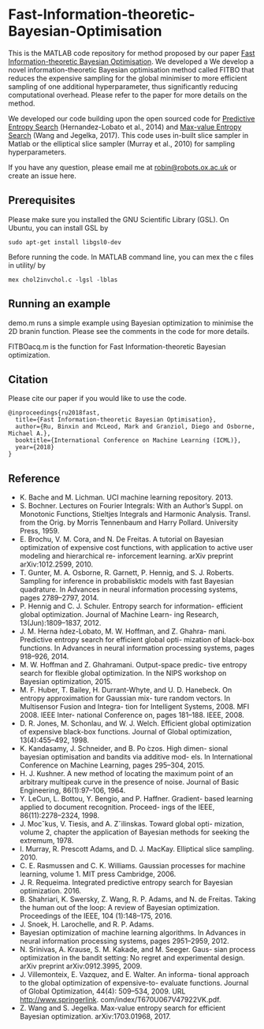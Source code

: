 # Fast-Information-theoretic-Bayesian-Optimisation

This is the MATLAB code repository for method proposed by our paper [Fast Information-theoretic Bayesian Optimisation](http://www.dropwizard.io/1.0.2/docs/). We developed a We develop a novel information-theoretic Bayesian optimisation method called FITBO that reduces the expensive sampling for the global minimiser to more efficient sampling of one additional hyperparameter, thus significantly reducing computational overhead. Please refer to the paper for more details on the method.

We developed our code building upon the open sourced code for [Predictive Entropy Search](https://bitbucket.org/jmh233/codepesnips2014) (Hernandez-Lobato et al., 2014) and [Max-value Entropy Search](https://github.com/zi-w/Max-value-Entropy-Search) (Wang and Jegelka, 2017). This code uses in-built slice sampler in Matlab or the elliptical slice sampler (Murray et al., 2010) for sampling hyperparameters. 

If you have any question, please email me at robin@robots.ox.ac.uk or create an issue here.

## Prerequisites

Please make sure you installed the GNU Scientific Library (GSL). On Ubuntu, you can install GSL by
```
sudo apt-get install libgsl0-dev
```
Before running the code. In MATLAB command line, you can mex the c files in utility/ by
```
mex chol2invchol.c -lgsl -lblas
```
## Running an example
demo.m runs a simple example using Bayesian optimization to minimise the 2D branin function. Please see the comments in the code for more details.

FITBOacq.m is the function for Fast Information-theoretic Bayesian optimization.

## Citation
Please cite our paper if you would like to use the code.

```
@inproceedings{ru2018fast,
  title={Fast Information-theoretic Bayesian Optimisation},
  author={Ru, Binxin and McLeod, Mark and Granziol, Diego and Osborne, Michael A.},
  booktitle={International Conference on Machine Learning (ICML)},
  year={2018}
}
```
## Reference
* K. Bache and M. Lichman. UCI machine learning repository. 2013.
* S. Bochner. Lectures on Fourier Integrals: With an Author’s Suppl. on Monotonic Functions, Stieltjes Integrals and Harmonic Analysis. Transl. from the Orig. by Morris Tennenbaum and Harry Pollard. University Press, 1959.
* E. Brochu, V. M. Cora, and N. De Freitas. A tutorial on Bayesian optimization of expensive cost functions, with application to active user modeling and hierarchical re- inforcement learning. arXiv preprint arXiv:1012.2599, 2010.
* T. Gunter, M. A. Osborne, R. Garnett, P. Hennig, and S. J. Roberts. Sampling for inference in probabilisktic models with fast Bayesian quadrature. In Advances in neural information processing systems, pages 2789–2797, 2014.
* P. Hennig and C. J. Schuler. Entropy search for information- efficient global optimization. Journal of Machine Learn- ing Research, 13(Jun):1809–1837, 2012.
* J. M. Herna ́ndez-Lobato, M. W. Hoffman, and Z. Ghahra- mani. Predictive entropy search for efficient global opti- mization of black-box functions. In Advances in neural information processing systems, pages 918–926, 2014.
* M. W. Hoffman and Z. Ghahramani. Output-space predic- tive entropy search for flexible global optimization. In the NIPS workshop on Bayesian optimization, 2015.
* M. F. Huber, T. Bailey, H. Durrant-Whyte, and U. D. Hanebeck. On entropy approximation for Gaussian mix- ture random vectors. In Multisensor Fusion and Integra- tion for Intelligent Systems, 2008. MFI 2008. IEEE Inter- national Conference on, pages 181–188. IEEE, 2008.
* D. R. Jones, M. Schonlau, and W. J. Welch. Efficient global optimization of expensive black-box functions. Journal of Global optimization, 13(4):455–492, 1998.
* K. Kandasamy, J. Schneider, and B. Po ́czos. High dimen- sional bayesian optimisation and bandits via additive mod- els. In International Conference on Machine Learning, pages 295–304, 2015.
* H. J. Kushner. A new method of locating the maximum point of an arbitrary multipeak curve in the presence of noise. Journal of Basic Engineering, 86(1):97–106, 1964.
* Y. LeCun, L. Bottou, Y. Bengio, and P. Haffner. Gradient- based learning applied to document recognition. Proceed- ings of the IEEE, 86(11):2278–2324, 1998.
* J. Mocˇkus, V. Tiesis, and A. Zˇilinskas. Toward global opti- mization, volume 2, chapter the application of Bayesian methods for seeking the extremum, 1978.
* I. Murray, R. Prescott Adams, and D. J. MacKay. Elliptical slice sampling. 2010.
* C. E. Rasmussen and C. K. Williams. Gaussian processes for machine learning, volume 1. MIT press Cambridge, 2006.
* J. R. Requeima. Integrated predictive entropy search for Bayesian optimization. 2016.
* B. Shahriari, K. Swersky, Z. Wang, R. P. Adams, and N. de Freitas. Taking the human out of the loop: A review of Bayesian optimization. Proceedings of the IEEE, 104 (1):148–175, 2016.
* J. Snoek, H. Larochelle, and R. P. Adams.
* Bayesian optimization of machine learning algorithms. In Advances in neural information processing systems, pages 2951–2959, 2012.
* N. Srinivas, A. Krause, S. M. Kakade, and M. Seeger. Gaus- sian process optimization in the bandit setting: No regret and experimental design. arXiv preprint arXiv:0912.3995, 2009.
* J. Villemonteix, E. Vazquez, and E. Walter. An informa- tional approach to the global optimization of expensive-to- evaluate functions. Journal of Global Optimization, 44(4): 509–534, 2009. URL http://www.springerlink. com/index/T670U067V47922VK.pdf.
* Z. Wang and S. Jegelka. Max-value entropy search for efficient Bayesian optimization. arXiv:1703.01968, 2017.
